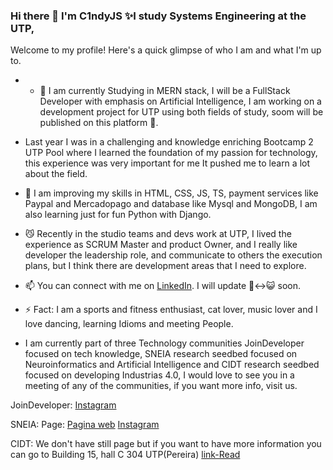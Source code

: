 ### Hi there 👋 I'm C1ndyJS ✨I study Systems Engineering at the UTP,

Welcome to my profile! Here's a quick glimpse of who I am and what I'm up to.
-  - 🔭 I am currently Studying in MERN stack, I will be a FullStack Developer with emphasis on Artificial Intelligence, I am working on a development project for UTP using both fields of study, soom will be published on this platform 🤭.

- Last year I was in a challenging and knowledge enriching Bootcamp 2 UTP Pool where I learned the foundation of my passion for technology, this experience was very important for me It pushed me to learn a lot about the field.
  
- 🌱 I am improving my skills in HTML, CSS, JS, TS, payment services like Paypal and Mercadopago and database like Mysql and MongoDB, I am also learning just for fun Python with Django.
- 😼 Recently in the studio teams and devs work at UTP, I lived the experience as SCRUM Master and product Owner, and I really like developer the leadership role, and communicate to others the execution plans, but I think there are development areas that I need to explore. 
- 📫 You can connect with me on [LinkedIn](https://www.linkedin.com/in/cindy-jimenez-s/). I will update 🙂‍↔️😺 soon.
- ⚡ Fact: I am a sports and fitness enthusiast, cat lover, music lover and I love dancing, learning Idioms and meeting People.
- I am currently part of three Technology communities JoinDeveloper focused on tech knowledge, SNEIA research seedbed focused on Neuroinformatics and Artificial Intelligence and CIDT research seedbed focused on developing Industrias 4.0, I would love to see you in a meeting of any of the communities, if you want more info, visit us.
  
JoinDeveloper:
    [Instagram](https://www.instagram.com/jointdeveloper/?hl=es)

SNEIA: 
    Page: [Pagina web](https://academia.utp.edu.co/sneia/)
    [Instagram](https://www.instagram.com/sneia_utp/)

CIDT: We don't have still page  but if you want to have more information you can go to Building 15, hall C 304 UTP(Pereira)
    [link-Read](https://comunicaciones.utp.edu.co/noticias/52051/nete-al-semillero-de-cidt)

